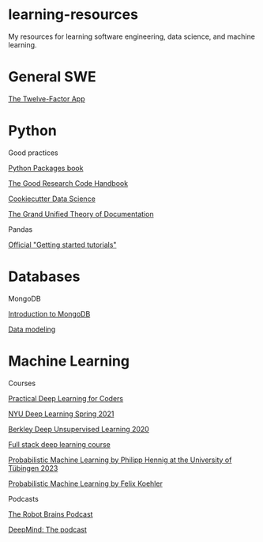 # learning-resources
My resources for learning software engineering, data science, and machine learning.

# General SWE

[The Twelve-Factor App](https://12factor.net/)


# Python

Good practices

[Python Packages book](https://py-pkgs.org/)

[The Good Research Code Handbook](https://goodresearch.dev/)

[Cookiecutter Data Science](https://drivendata.github.io/cookiecutter-data-science/)

[The Grand Unified Theory of Documentation](https://documentation.divio.com/)

Pandas

[Official "Getting started tutorials"](https://pandas.pydata.org/docs/getting_started/intro_tutorials/index.html)

# Databases

MongoDB

[Introduction to MongoDB](https://university.mongodb.com/courses/M001/about)

[Data modeling](https://university.mongodb.com/courses/M320/about)

# Machine Learning

Courses

[Practical Deep Learning for Coders](https://course.fast.ai/)

[NYU Deep Learning Spring 2021](https://atcold.github.io/NYU-DLSP21/)

[Berkley Deep Unsupervised Learning 2020](https://sites.google.com/view/berkeley-cs294-158-sp20/home)

[Full stack deep learning course](https://fullstackdeeplearning.com/)

[Probabilistic Machine Learning by Philipp Hennig at the University of Tübingen 2023](https://www.youtube.com/playlist?list=PL05umP7R6ij2YE8rRJSb-olDNbntAQ_Bx)

[Probabilistic Machine Learning by Felix Koehler](https://www.youtube.com/playlist?list=PLISXH-iEM4JlFsAp7trKCWyxeO3M70QyJ)

Podcasts

[The Robot Brains Podcast](https://www.therobotbrains.ai/)

[DeepMind: The podcast](https://www.deepmind.com/the-podcast)

